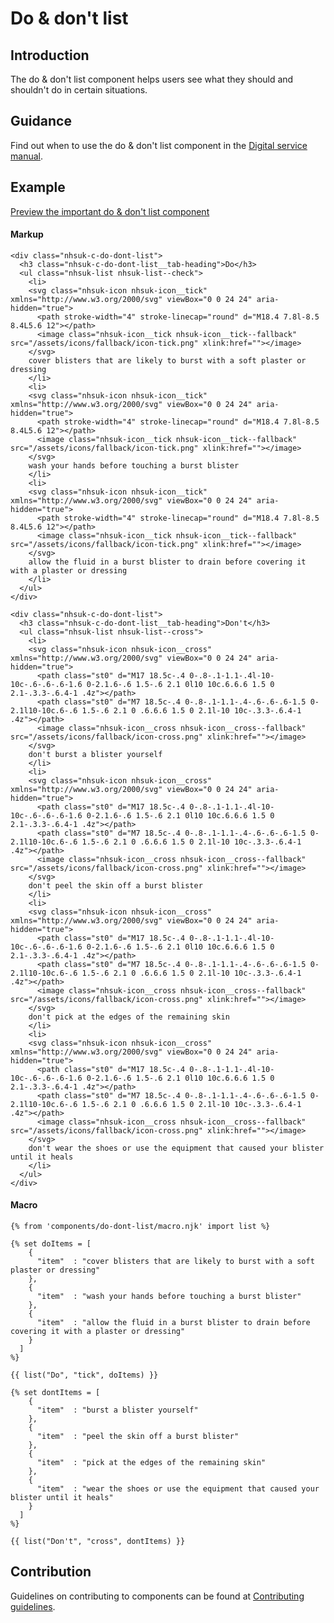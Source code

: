 # Do & don't list

## Introduction

The do & don't list component helps users see what they should and shouldn't do in certain situations.

## Guidance

Find out when to use the do & don't list component in the [Digital service manual](https://beta.nhs.uk/service-manual/patterns/do-and-dont-lists/).

## Example

[Preview the important do & don't list component]()

#### Markup

    <div class="nhsuk-c-do-dont-list">
      <h3 class="nhsuk-c-do-dont-list__tab-heading">Do</h3>
      <ul class="nhsuk-list nhsuk-list--check">
        <li>
        <svg class="nhsuk-icon nhsuk-icon__tick" xmlns="http://www.w3.org/2000/svg" viewBox="0 0 24 24" aria-hidden="true">
          <path stroke-width="4" stroke-linecap="round" d="M18.4 7.8l-8.5 8.4L5.6 12"></path>
          <image class="nhsuk-icon__tick nhsuk-icon__tick--fallback" src="/assets/icons/fallback/icon-tick.png" xlink:href=""></image>
        </svg>
        cover blisters that are likely to burst with a soft plaster or dressing
        </li>
        <li>
        <svg class="nhsuk-icon nhsuk-icon__tick" xmlns="http://www.w3.org/2000/svg" viewBox="0 0 24 24" aria-hidden="true">
          <path stroke-width="4" stroke-linecap="round" d="M18.4 7.8l-8.5 8.4L5.6 12"></path>
          <image class="nhsuk-icon__tick nhsuk-icon__tick--fallback" src="/assets/icons/fallback/icon-tick.png" xlink:href=""></image>
        </svg>
        wash your hands before touching a burst blister
        </li>
        <li>
        <svg class="nhsuk-icon nhsuk-icon__tick" xmlns="http://www.w3.org/2000/svg" viewBox="0 0 24 24" aria-hidden="true">
          <path stroke-width="4" stroke-linecap="round" d="M18.4 7.8l-8.5 8.4L5.6 12"></path>
          <image class="nhsuk-icon__tick nhsuk-icon__tick--fallback" src="/assets/icons/fallback/icon-tick.png" xlink:href=""></image>
        </svg>
        allow the fluid in a burst blister to drain before covering it with a plaster or dressing
        </li>
      </ul>
    </div>

    <div class="nhsuk-c-do-dont-list">
      <h3 class="nhsuk-c-do-dont-list__tab-heading">Don't</h3>
      <ul class="nhsuk-list nhsuk-list--cross">
        <li>
        <svg class="nhsuk-icon nhsuk-icon__cross" xmlns="http://www.w3.org/2000/svg" viewBox="0 0 24 24" aria-hidden="true">
          <path class="st0" d="M17 18.5c-.4 0-.8-.1-1.1-.4l-10-10c-.6-.6-.6-1.6 0-2.1.6-.6 1.5-.6 2.1 0l10 10c.6.6.6 1.5 0 2.1-.3.3-.6.4-1 .4z"></path>
          <path class="st0" d="M7 18.5c-.4 0-.8-.1-1.1-.4-.6-.6-.6-1.5 0-2.1l10-10c.6-.6 1.5-.6 2.1 0 .6.6.6 1.5 0 2.1l-10 10c-.3.3-.6.4-1 .4z"></path>
          <image class="nhsuk-icon__cross nhsuk-icon__cross--fallback" src="/assets/icons/fallback/icon-cross.png" xlink:href=""></image>
        </svg>
        don't burst a blister yourself
        </li>
        <li>
        <svg class="nhsuk-icon nhsuk-icon__cross" xmlns="http://www.w3.org/2000/svg" viewBox="0 0 24 24" aria-hidden="true">
          <path class="st0" d="M17 18.5c-.4 0-.8-.1-1.1-.4l-10-10c-.6-.6-.6-1.6 0-2.1.6-.6 1.5-.6 2.1 0l10 10c.6.6.6 1.5 0 2.1-.3.3-.6.4-1 .4z"></path>
          <path class="st0" d="M7 18.5c-.4 0-.8-.1-1.1-.4-.6-.6-.6-1.5 0-2.1l10-10c.6-.6 1.5-.6 2.1 0 .6.6.6 1.5 0 2.1l-10 10c-.3.3-.6.4-1 .4z"></path>
          <image class="nhsuk-icon__cross nhsuk-icon__cross--fallback" src="/assets/icons/fallback/icon-cross.png" xlink:href=""></image>
        </svg>
        don't peel the skin off a burst blister
        </li>
        <li>
        <svg class="nhsuk-icon nhsuk-icon__cross" xmlns="http://www.w3.org/2000/svg" viewBox="0 0 24 24" aria-hidden="true">
          <path class="st0" d="M17 18.5c-.4 0-.8-.1-1.1-.4l-10-10c-.6-.6-.6-1.6 0-2.1.6-.6 1.5-.6 2.1 0l10 10c.6.6.6 1.5 0 2.1-.3.3-.6.4-1 .4z"></path>
          <path class="st0" d="M7 18.5c-.4 0-.8-.1-1.1-.4-.6-.6-.6-1.5 0-2.1l10-10c.6-.6 1.5-.6 2.1 0 .6.6.6 1.5 0 2.1l-10 10c-.3.3-.6.4-1 .4z"></path>
          <image class="nhsuk-icon__cross nhsuk-icon__cross--fallback" src="/assets/icons/fallback/icon-cross.png" xlink:href=""></image>
        </svg>
        don't pick at the edges of the remaining skin
        </li>
        <li>
        <svg class="nhsuk-icon nhsuk-icon__cross" xmlns="http://www.w3.org/2000/svg" viewBox="0 0 24 24" aria-hidden="true">
          <path class="st0" d="M17 18.5c-.4 0-.8-.1-1.1-.4l-10-10c-.6-.6-.6-1.6 0-2.1.6-.6 1.5-.6 2.1 0l10 10c.6.6.6 1.5 0 2.1-.3.3-.6.4-1 .4z"></path>
          <path class="st0" d="M7 18.5c-.4 0-.8-.1-1.1-.4-.6-.6-.6-1.5 0-2.1l10-10c.6-.6 1.5-.6 2.1 0 .6.6.6 1.5 0 2.1l-10 10c-.3.3-.6.4-1 .4z"></path>
          <image class="nhsuk-icon__cross nhsuk-icon__cross--fallback" src="/assets/icons/fallback/icon-cross.png" xlink:href=""></image>
        </svg>
        don't wear the shoes or use the equipment that caused your blister until it heals
        </li>
      </ul>
    </div>


#### Macro

    {% from 'components/do-dont-list/macro.njk' import list %}

    {% set doItems = [
        {
          "item"  : "cover blisters that are likely to burst with a soft plaster or dressing"
        },
        {
          "item"  : "wash your hands before touching a burst blister"
        },
        {
          "item"  : "allow the fluid in a burst blister to drain before covering it with a plaster or dressing"
        }
      ]
    %}

    {{ list("Do", "tick", doItems) }}

    {% set dontItems = [
        {
          "item"  : "burst a blister yourself"
        },
        {
          "item"  : "peel the skin off a burst blister"
        },
        {
          "item"  : "pick at the edges of the remaining skin"
        },
        {
          "item"  : "wear the shoes or use the equipment that caused your blister until it heals"
        }
      ]
    %}

    {{ list("Don't", "cross", dontItems) }}

## Contribution

Guidelines on contributing to components can be found at [Contributing guidelines]().
